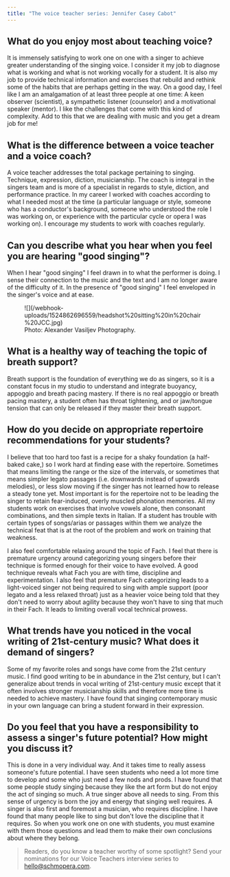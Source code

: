 ```yaml
---
title: "The voice teacher series: Jennifer Casey Cabot"
---
```


## What do you enjoy most about teaching voice?

It is immensely satisfying to work one on one with a singer to achieve greater understanding of the singing voice. I consider it my job to diagnose what is working and what is not working vocally for a student.  It is also my job to provide technical information and exercises that rebuild and rethink some of the habits that are perhaps getting in the way.  On a good day, I feel like I am an amalgamation of at least three people at one time: A keen observer (scientist), a sympathetic listener (counselor) and a motivational speaker (mentor).  I like the challenges that come with this kind of complexity. Add to this that we are dealing with music and you get a dream job for me! 

## What is the difference between a voice teacher and a voice coach?

A voice teacher addresses the total package pertaining to singing.  Technique, expression, diction, musicianship.  The coach is integral in the singers team and is more of a specialist in regards to style, diction, and performance practice.  In my career I worked with coaches according to what I needed most at the time (a particular language or style, someone who has a conductor's background, someone who understood the role I was working on, or experience with the particular cycle or opera I was working on). I encourage my students to work with coaches regularly.

## Can you describe what you hear when you feel you are hearing "good singing"?

When I hear "good singing" I feel drawn in to what the performer is doing.  I sense their connection to the music and the text and I am no longer aware of the difficulty of it.  In the presence of "good singing" I feel enveloped in the singer's voice and at ease.

<figure data-type="image">
![](/webhook-uploads/1524862696559/headshot%20sitting%20in%20chair%20JCC.jpg)
<figcaption>Photo: Alexander Vasiljev Photography.</figcaption>
</figure>

## What is a healthy way of teaching the topic of breath support?

Breath support is the foundation of everything we do as singers, so it is a constant focus in my studio to understand and integrate buoyancy, appoggio and breath pacing mastery.  If there is no real appoggio or breath pacing mastery, a student often has throat tightening, and or jaw/tongue tension that can only be released if they master their breath support. 

## How do you decide on appropriate repertoire recommendations for your students?

I believe that too hard too fast is a recipe for a shaky foundation (a half-baked cake,) so I work hard at finding ease with the repertoire.  Sometimes that means limiting the range or the size of the intervals, or sometimes that means simpler legato passages (i.e. downwards instead of upwards melodies), or less slow moving if the singer has not learned how to release a steady tone yet.  Most important is for the repertoire not to be leading the singer to retain fear-induced, overly muscled phonation memories.  All my students work on exercises that involve vowels alone, then consonant combinations, and then simple texts in Italian. If a student has trouble with certain types of songs/arias or passages within them we analyze the technical feat that is at the root of the problem and work on training that weakness.  

I also feel comfortable relaxing around the topic of Fach.  I feel that there is premature urgency around categorizing young singers before their technique is formed enough for their voice to have evolved.  A good technique reveals what Fach you are with time, discipline and experimentation.  I also feel that premature Fach categorizing leads to a light-voiced singer not being required to sing with ample support (poor legato and a less relaxed throat) just as a heavier voice being told that they don't need to worry about agility because they won't have to sing that much in their Fach.  It leads to limiting overall vocal technical prowess. 

## What trends have you noticed in the vocal writing of 21st-century music? What does it demand of singers?

Some of my favorite roles and songs have come from the 21st century music. I find good writing to be in abundance in the 21st century, but I can't generalize about trends in vocal writing of 21st-century music except that it often involves stronger musicianship skills and therefore more time is needed to achieve mastery.   I have found that singing contemporary music in your own language can bring a student forward in their expression.  

## Do you feel that you have a responsibility to assess a singer's future potential? How might you discuss it?

This is done in a very individual way.  And it takes time to really assess someone's future potential.  I have seen students who need a lot more time to develop and some who just need a few nods and prods.   I have found that some people study singing because they like the art form but do not enjoy the act of singing so much.  A true singer above all needs to sing.  From this sense of urgency is born the joy and energy that singing well requires.  A singer is also first and foremost a musician, who requires discipline.  I have found that many people like to sing but don't love the discipline that it requires.  So when you work one on one with students, you must examine with them those questions and lead them to make their own conclusions about where they belong. 

>Readers, do you know a teacher worthy of some spotlight? Send your nominations for our Voice Teachers interview series to [hello@schmopera.com](mailto:hello@schmopera.com).
